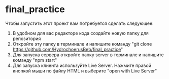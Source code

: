 # final_practice

Чтобы запустить этот проект вам потребуется сделать следующее:
1) В удобном для вас редакторе кода создайте новую папку для репозитория
2) Откройте эту папку в терминале и напишите команду "git clone https://github.com/HydrochoerusBeb/final_practice"
3) Для запуска сервера откройте папку server в терминале и напишите команду "npm start"
4) Для запуска клиента используйте Live Server. Нажмите правой кнопкой мыши по файлу HTML и выберите "open with Live Server"

